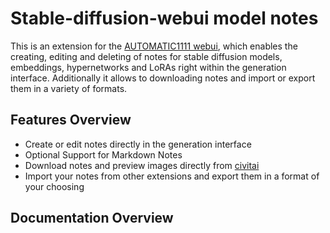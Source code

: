 # Stable-diffusion-webui model notes

This is an extension for the [AUTOMATIC1111 webui](https://github.com/AUTOMATIC1111/stable-diffusion-webui), which enables the creating, editing and deleting of notes for stable diffusion models, embeddings, hypernetworks and LoRAs right within the generation interface. Additionally it allows to downloading notes and import or export them in a variety of formats.

## Features Overview

- Create or edit notes directly in the generation interface
- Optional Support for Markdown Notes
- Download notes and preview images directly from [civitai](https://civitai.com/)
- Import your notes from other extensions and export them in a format of your choosing

## Documentation Overview